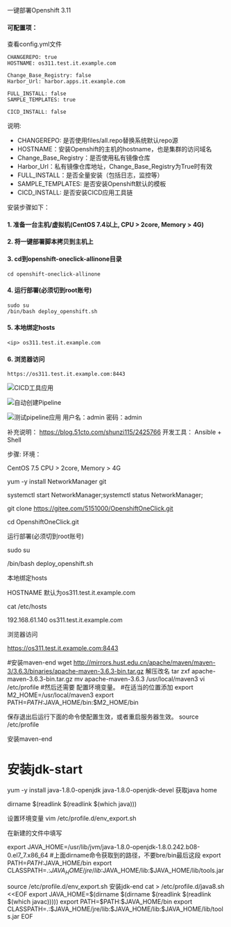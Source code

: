 一键部署Openshift 3.11
#### 可配置项：
查看config.yml文件

    CHANGEREPO: true
    HOSTNAME: os311.test.it.example.com

    Change_Base_Registry: false
    Harbor_Url: harbor.apps.it.example.com

    FULL_INSTALL: false
    SAMPLE_TEMPLATES: true

    CICD_INSTALL: false

说明:
- CHANGEREPO: 是否使用files/all.repo替换系统默认repo源
- HOSTNAME：安装Openshift的主机的hostname，也是集群的访问域名
- Change_Base_Registry：是否使用私有镜像仓库
- Harbor_Url：私有镜像仓库地址，Change_Base_Registry为True时有效
- FULL_INSTALL：是否全量安装（包括日志，监控等）
- SAMPLE_TEMPLATES: 是否安装Openshift默认的模板
- CICD_INSTALL: 是否安装CICD应用工具链

安装步骤如下：
#### 1. 准备一台主机/虚拟机(CentOS 7.4以上, CPU > 2core, Memory > 4G)

#### 2. 将一键部署脚本拷贝到主机上

#### 3. cd到openshift-oneclick-allinone目录
    
    cd openshift-oneclick-allinone
    
#### 4. 运行部署(必须切到root账号)

    sudo su
    /bin/bash deploy_openshift.sh
    
#### 5. 本地绑定hosts
    <ip> os311.test.it.example.com
#### 6. 浏览器访问
    https://os311.test.it.example.com:8443
![CICD工具应用](https://images.gitee.com/uploads/images/2018/1211/180618_90ca6ea4_550732.png "屏幕截图.png")

![自动创建Pipeline](https://images.gitee.com/uploads/images/2018/1211/180737_038ab5ba_550732.png "屏幕截图.png")

![测试pipeline应用](https://images.gitee.com/uploads/images/2018/1211/181107_da9cea98_550732.png "屏幕截图.png")
用户名：admin  密码：admin



补充说明：
https://blog.51cto.com/shunzi115/2425766
开发工具： Ansible + Shell

步骤:
环境：

CentOS 7.5 CPU > 2core, Memory > 4G

 yum -y install NetworkManager git 

 systemctl start NetworkManager;systemctl status NetworkManager;

 git clone https://gitee.com/5151000/OpenshiftOneClick.git

 cd OpenshiftOneClick.git

运行部署(必须切到root账号)

 sudo su

 /bin/bash deploy_openshift.sh

本地绑定hosts

 HOSTNAME 默认为os311.test.it.example.com

cat /etc/hosts

192.168.61.140 os311.test.it.example.com

浏览器访问

https://os311.test.it.example.com:8443

#安装maven-end
wget http://mirrors.hust.edu.cn/apache/maven/maven-3/3.6.3/binaries/apache-maven-3.6.3-bin.tar.gz
解压改名
tar zxf apache-maven-3.6.3-bin.tar.gz 
mv apache-maven-3.6.3 /usr/local/maven3
vi /etc/profile
#然后还需要 配置环境变量。
#在适当的位置添加
export M2_HOME=/usr/local/maven3
export PATH=$PATH:$JAVA_HOME/bin:$M2_HOME/bin
 
保存退出后运行下面的命令使配置生效，或者重启服务器生效。
source /etc/profile
 
安装maven-end

# 安装jdk-start
yum -y install java-1.8.0-openjdk java-1.8.0-openjdk-devel
获取java home

dirname $(readlink $(readlink $(which java))) 

设置环境变量
vim /etc/profile.d/env_export.sh

在新建的文件中填写

export JAVA_HOME=/usr/lib/jvm/java-1.8.0-openjdk-1.8.0.242.b08-0.el7_7.x86_64
#上面dirname命令获取到的路径，不要bre/bin最后这段
export PATH=$PATH:$JAVA_HOME/bin
export CLASSPATH=.:$JAVA_HOME/jre/lib:$JAVA_HOME/lib:$JAVA_HOME/lib/tools.jar

source /etc/profile.d/env_export.sh
安装jdk-end
cat > /etc/profile.d/java8.sh <<EOF 
export JAVA_HOME=$(dirname $(dirname $(readlink $(readlink $(which javac)))))
export PATH=\$PATH:\$JAVA_HOME/bin
export CLASSPATH=.:\$JAVA_HOME/jre/lib:\$JAVA_HOME/lib:\$JAVA_HOME/lib/tools.jar
EOF